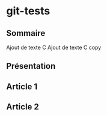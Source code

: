 # git-tests

## Sommaire

Ajout de texte C
Ajout de texte C copy

## Présentation

## Article 1

## Article 2
